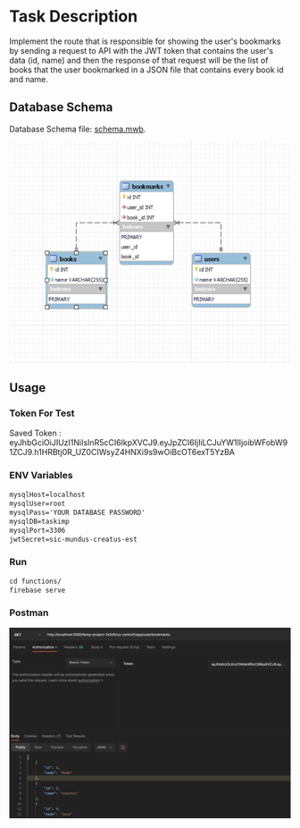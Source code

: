 # Task Description
Implement the route that is responsible for showing the user's bookmarks by sending a request to API with the JWT token that contains the user's data (id, name) and then the response of that request will be the list of books that the user bookmarked in a JSON file that contains every book id and name.

## Database Schema 
Database Schema file: [schema.mwb](schema.mwb).

![Schema Picture](./Task_DBSchema.png)
## Usage
### Token For Test
Saved Token : eyJhbGciOiJIUzI1NiIsInR5cCI6IkpXVCJ9.eyJpZCI6IjIiLCJuYW1lIjoibWFobW91ZCJ9.h1HRBtj0R_UZ0CIWsyZ4HNXi9s9wOiBcOT6exT5YzBA
### ENV Variables
```
mysqlHost=localhost
mysqlUser=root
mysqlPass='YOUR DATABASE PASSWORD'
mysqlDB=taskimp
mysqlPort=3306
jwtSecret=sic-mundus-creatus-est
```
### Run
```
cd functions/
firebase serve
```
### Postman
![Run Picture](./TestRoutePostman.png)